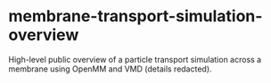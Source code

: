 # membrane-transport-simulation-overview
High-level public overview of a particle transport simulation across a membrane using OpenMM and VMD (details redacted).
